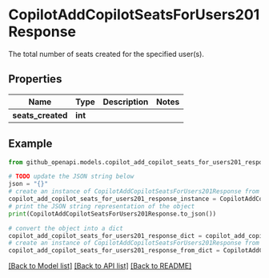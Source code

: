 # CopilotAddCopilotSeatsForUsers201Response

The total number of seats created for the specified user(s).

## Properties

Name | Type | Description | Notes
------------ | ------------- | ------------- | -------------
**seats_created** | **int** |  | 

## Example

```python
from github_openapi.models.copilot_add_copilot_seats_for_users201_response import CopilotAddCopilotSeatsForUsers201Response

# TODO update the JSON string below
json = "{}"
# create an instance of CopilotAddCopilotSeatsForUsers201Response from a JSON string
copilot_add_copilot_seats_for_users201_response_instance = CopilotAddCopilotSeatsForUsers201Response.from_json(json)
# print the JSON string representation of the object
print(CopilotAddCopilotSeatsForUsers201Response.to_json())

# convert the object into a dict
copilot_add_copilot_seats_for_users201_response_dict = copilot_add_copilot_seats_for_users201_response_instance.to_dict()
# create an instance of CopilotAddCopilotSeatsForUsers201Response from a dict
copilot_add_copilot_seats_for_users201_response_from_dict = CopilotAddCopilotSeatsForUsers201Response.from_dict(copilot_add_copilot_seats_for_users201_response_dict)
```
[[Back to Model list]](../README.md#documentation-for-models) [[Back to API list]](../README.md#documentation-for-api-endpoints) [[Back to README]](../README.md)


